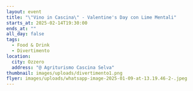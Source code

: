 ```yaml
---
layout: event
title: "\"Vino in Cascina\" - Valentine's Day con Lime Mentali"
starts_at: 2025-02-14T19:30:00
ends_at: ""
all_day: false
tags:
  - Food & Drink
  - Divertimento
location:
  city: Ozzero
  address: "@ Agriturismo Cascina Selva"
thumbnail: images/uploads/divertimento1.png
flyer: images/uploads/whatsapp-image-2025-01-09-at-13.19.46-2-.jpeg
---
```

